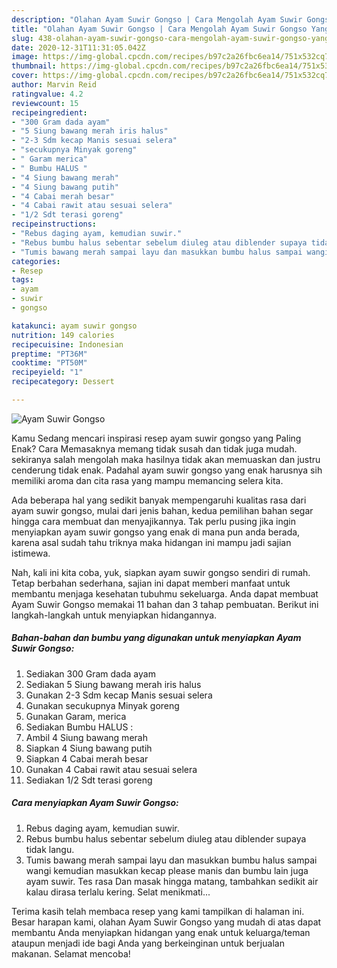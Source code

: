 ```yaml
---
description: "Olahan Ayam Suwir Gongso | Cara Mengolah Ayam Suwir Gongso Yang Bikin Ngiler"
title: "Olahan Ayam Suwir Gongso | Cara Mengolah Ayam Suwir Gongso Yang Bikin Ngiler"
slug: 438-olahan-ayam-suwir-gongso-cara-mengolah-ayam-suwir-gongso-yang-bikin-ngiler
date: 2020-12-31T11:31:05.042Z
image: https://img-global.cpcdn.com/recipes/b97c2a26fbc6ea14/751x532cq70/ayam-suwir-gongso-foto-resep-utama.jpg
thumbnail: https://img-global.cpcdn.com/recipes/b97c2a26fbc6ea14/751x532cq70/ayam-suwir-gongso-foto-resep-utama.jpg
cover: https://img-global.cpcdn.com/recipes/b97c2a26fbc6ea14/751x532cq70/ayam-suwir-gongso-foto-resep-utama.jpg
author: Marvin Reid
ratingvalue: 4.2
reviewcount: 15
recipeingredient:
- "300 Gram dada ayam"
- "5 Siung bawang merah iris halus"
- "2-3 Sdm kecap Manis sesuai selera"
- "secukupnya Minyak goreng"
- " Garam merica"
- " Bumbu HALUS "
- "4 Siung bawang merah"
- "4 Siung bawang putih"
- "4 Cabai merah besar"
- "4 Cabai rawit atau sesuai selera"
- "1/2 Sdt terasi goreng"
recipeinstructions:
- "Rebus daging ayam, kemudian suwir."
- "Rebus bumbu halus sebentar sebelum diuleg atau diblender supaya tidak langu."
- "Tumis bawang merah sampai layu dan masukkan bumbu halus sampai wangi kemudian masukkan kecap please manis dan bumbu lain juga ayam suwir. Tes rasa Dan masak hingga matang, tambahkan sedikit air kalau dirasa terlalu kering. Selat menikmati..."
categories:
- Resep
tags:
- ayam
- suwir
- gongso

katakunci: ayam suwir gongso 
nutrition: 149 calories
recipecuisine: Indonesian
preptime: "PT36M"
cooktime: "PT50M"
recipeyield: "1"
recipecategory: Dessert

---
```



![Ayam Suwir Gongso](https://img-global.cpcdn.com/recipes/b97c2a26fbc6ea14/751x532cq70/ayam-suwir-gongso-foto-resep-utama.jpg)

Kamu Sedang mencari inspirasi resep ayam suwir gongso yang Paling Enak? Cara Memasaknya memang tidak susah dan tidak juga mudah. sekiranya salah mengolah maka hasilnya tidak akan memuaskan dan justru cenderung tidak enak. Padahal ayam suwir gongso yang enak harusnya sih memiliki aroma dan cita rasa yang mampu memancing selera kita.



Ada beberapa hal yang sedikit banyak mempengaruhi kualitas rasa dari ayam suwir gongso, mulai dari jenis bahan, kedua pemilihan bahan segar hingga cara membuat dan menyajikannya. Tak perlu pusing jika ingin menyiapkan ayam suwir gongso yang enak di mana pun anda berada, karena asal sudah tahu triknya maka hidangan ini mampu jadi sajian istimewa.


Nah, kali ini kita coba, yuk, siapkan ayam suwir gongso sendiri di rumah. Tetap berbahan sederhana, sajian ini dapat memberi manfaat untuk membantu menjaga kesehatan tubuhmu sekeluarga. Anda dapat membuat Ayam Suwir Gongso memakai 11 bahan dan 3 tahap pembuatan. Berikut ini langkah-langkah untuk menyiapkan hidangannya.

<!--inarticleads1-->

##### Bahan-bahan dan bumbu yang digunakan untuk menyiapkan Ayam Suwir Gongso:

1. Sediakan 300 Gram dada ayam
1. Sediakan 5 Siung bawang merah iris halus
1. Gunakan 2-3 Sdm kecap Manis sesuai selera
1. Gunakan secukupnya Minyak goreng
1. Gunakan  Garam, merica
1. Sediakan  Bumbu HALUS :
1. Ambil 4 Siung bawang merah
1. Siapkan 4 Siung bawang putih
1. Siapkan 4 Cabai merah besar
1. Gunakan 4 Cabai rawit atau sesuai selera
1. Sediakan 1/2 Sdt terasi goreng




<!--inarticleads2-->

##### Cara menyiapkan Ayam Suwir Gongso:

1. Rebus daging ayam, kemudian suwir.
1. Rebus bumbu halus sebentar sebelum diuleg atau diblender supaya tidak langu.
1. Tumis bawang merah sampai layu dan masukkan bumbu halus sampai wangi kemudian masukkan kecap please manis dan bumbu lain juga ayam suwir. Tes rasa Dan masak hingga matang, tambahkan sedikit air kalau dirasa terlalu kering. Selat menikmati...




Terima kasih telah membaca resep yang kami tampilkan di halaman ini. Besar harapan kami, olahan Ayam Suwir Gongso yang mudah di atas dapat membantu Anda menyiapkan hidangan yang enak untuk keluarga/teman ataupun menjadi ide bagi Anda yang berkeinginan untuk berjualan makanan. Selamat mencoba!
